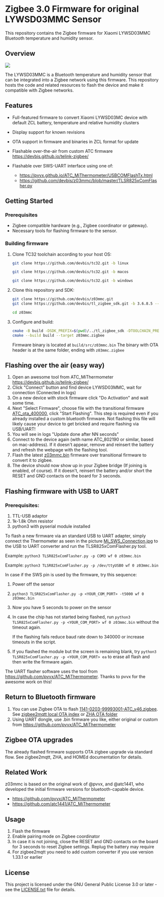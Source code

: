 # Zigbee 3.0 Firmware for original LYWSD03MMC Sensor

This repository contains the Zigbee firmware for Xiaomi LYWSD03MMC Bluetooth temperature and humidity sensor.

## Overview

![](./assets/device.jpg)

The LYWSD03MMC is a Bluetooth temperature and humidity sensor that can be integrated into a Zigbee network using
this firmware. This repository hosts the code and related resources to flash the device and make 
it compatible with Zigbee networks.

## Features
- Full-featured firmware to convert Xiaomi LYWSD03MC device with default ZCL battery, temperature and relative humidity clusters
- Display support for known revisions
- OTA support in firmware and binaries in ZCL format for update 
- Flashable over-the-air from custom ATC firmware https://devbis.github.io/telink-zigbee/
- Flashable over SWS-UART interface using one of:

  - https://pvvx.github.io/ATC_MiThermometer/USBCOMFlashTx.html
  - https://github.com/devbis/z03mmc/blob/master/TLSR825xComFlasher.py 

## Getting Started

### Prerequisites

- Zigbee compatible hardware (e.g., Zigbee coordinator or gateway).
- Necessary tools for flashing firmware to the sensor.

### Building firmware

1. Clone TC32 toolchain according to your host OS:
    ```sh
    git clone https://github.com/devbis/tc32.git -b linux
    ```
    ```sh
    git clone https://github.com/devbis/tc32.git -b macos
    ```
    ```sh
    git clone https://github.com/devbis/tc32.git -b windows
    ```

2. Clone this repository and SDK:

    ```sh
    git clone https://github.com/devbis/z03mmc.git
    git clone https://github.com/devbis/tl_zigbee_sdk.git -b 3.6.8.5 --depth 1
   
    cd z03mmc
    ```
   
3. Configure and build:
    ```sh
    cmake -B build -DSDK_PREFIX=$(pwd)/../tl_zigbee_sdk -DTOOLCHAIN_PREFIX=$(pwd)/../tc32 -DMANUFACTURER_CODE=0x1141
    cmake --build build --target z03mmc.zigbee
    ```

    Firmware binary is located at `build/src/z03mmc.bin`
    The binary with OTA header is at the same folder, ending with `z03mmc.zigbee`


## Flashing over the air (easy way)
1. Open an awesome tool from ATC_MiThermometer https://devbis.github.io/telink-zigbee/
2. Click "Connect" button and find device LYWSD03MMC, wait for connection (Connected in logs)
3. On a new device with stock firmware click "Do Activation" and wait some time.
4. Next "Select Firmware", choose file with the transitional firmware [ATC_ota_400000](./assets/ATC_ota_40000.bin), click "Start Flashing". This step is required even if you already installed a custom bluetooth firmware. Not flashing this file will likely cause your device to get bricked and require flashing via USB/UART!
5. You will see in logs "Update done after NN seconds"
6. Connect to the device again (with name ATC_802190 or similar, based on mac-address). If it doesn't appear, remove and reinsert the battery and refresh the webpage with the flashing tool.
7. Flash the latest [z03mmc.bin](https://github.com/devbis/z03mmc/releases) firmware over transitional firmware to convert it to zigbee.
8. The device should now show up in your Zigbee bridge (If joining is enabled, of course). If it doesn't, reinsert the battery and/or short the RESET and GND contacts on the board for 3 seconds.

## Flashing firmware with USB to UART

### Prerequisites: 
1. TTL-USB adaptor
2. 1k-1.8k Ohm resistor
3. python3 with pyserial module installed


To flash a new firmware via an standard USB to UART adapter, simply connect the Thermometer as seen in the picture [Mi_SWS_Connection.jpg](./assets/Mi_SWS_Connection.jpg) to the USB to UART converter and run the TLSR825xComFlasher.py tool.

Example: `python3 TLSR825xComFlasher.py -p COM3 wf 0 z03mmc.bin`

Example: `python3 TLSR825xComFlasher.py -p /dev/ttyUSB0 wf 0 z03mmc.bin`

In case if the SWS pin is used by the firmware, try this sequence:
1. Power off the sensor
2. `python3 TLSR825xComFlasher.py -p <YOUR_COM_PORT> -t5000 wf 0 z03mmc.bin`
3. Now you have 5 seconds to power on the sensor
4. In case the chip has not started being flashed, run `python3 TLSR825xComFlasher.py -p <YOUR_COM_PORT> wf 0 z03mmc.bin` without the timeout again.
   
   If the flashing fails reduce baud rate down to 340000 or increase timeouts in the script.

5. If you flashed the module but the screen is remaining blank, try `python3 TLSR825xComFlasher.py -p <YOUR_COM_PORT> ea` to erase all flash and then write the firmware again.

The UART flasher software uses the tool from https://github.com/pvvx/ATC_MiThermometer. Thanks to pvvx for the awesome work on this!

## Return to Bluetooth firmware

1. You can use Zigbee OTA to flash [1141-0203-99993001-ATC_v46.zigbee](./assets/1141-0203-99993001-ATC_v46.zigbee). See [zigbee2mqtt local OTA index](https://www.zigbee2mqtt.io/guide/usage/ota_updates.html#local-ota-index-and-firmware-files) or [ZHA OTA folder](https://github.com/zigpy/zigpy/wiki/OTA-Device-Firmware-Updates)
2. Using UART dongle, use .bin firmware you like, either original or custom from https://github.com/pvvx/ATC_MiThermometer

## Zigbee OTA upgrades

The already flashed firmware supports OTA zigbee upgrade via standard flow.
See zigbee2mqtt, ZHA, and HOMEd documentation for details.


## Related Work
z03mmc is based on the original work of @pvvx, and @atc1441, who developed the initial firmware versions for bluetooth-capable device.
- https://github.com/pvvx/ATC_MiThermometer
- https://github.com/atc1441/ATC_MiThermometer

## Usage

1. Flash the firmware
2. Enable pairing mode on Zigbee coordinator
3. In case it is not joining, close the RESET and GND contacts on the board for 3 seconds to reset Zigbee settings. Replug the battery may require
4. For zigbee2mqtt you need to add custom converter if you use version 1.33.1 or earlier

## License

This project is licensed under the GNU General Public License 3.0 or later - see the [LICENSE.txt](LICENSE.txt) file for details.

